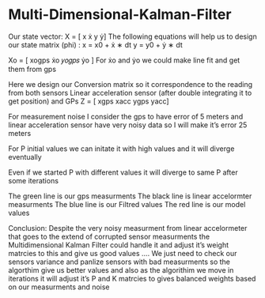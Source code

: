 # Multi-Dimensional-Kalman-Filter

Our state vector:
X = [ x ẋ y ẏ]
The following equations will help us to design our state matrix (phi) :
x = x0 + ẋ ∗ dt
y = y0 + ẏ ∗ dt

Xo = [ xogps ẋo 𝑦𝑜𝑔𝑝𝑠 ẏo ]
For ẋo and ẏo we could make line fit and get them from gps


Here we design our Conversion matrix so it correspondence to the reading from both sensors
Linear acceleration sensor (after double integrating it to get position) and GPs
Z = [ xgps xacc ygps yacc]


For measurement noise I consider the gps to have error of 5 meters and linear acceleration sensor 
have very noisy data so I will make it’s error 25 meters

For P initial values we can initate it with high values and it will diverge eventually


Even if we started P with different values it will diverge to same P after some iterations

The green line is our gps measurments
The black line is linear accelormter measurments
The blue line is our Filtred values
The red line is our model values

Conclusion:
Despite the very noisy measurment from linear accelormeter that goes to the extend of corrupted 
sensor measurments the Multidimensional Kalman Filter could handle it and adjust it’s weight 
matrcies to this and give us good values …. We just need to check our sensors variance and panlize 
sensors with bad measurments so the algorthim give us better values and also as the algorithim 
we move in iterations it will adjust it’s P and K matrcies to gives balanced weights based on our 
measurments and noise
